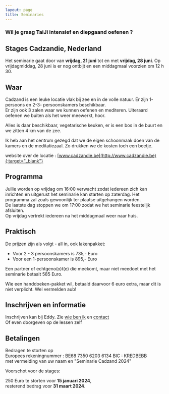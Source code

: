 ```yaml
--- 
layout: page
title: Seminaries 
---
```

### Wil je graag TaiJi intensief en diepgaand oefenen ?  

## Stages Cadzandie, Nederland  

Het seminarie gaat door van **vrijdag, 21 juni** tot en met **vrijdag, 28 juni**.
Op vrijdagmiddag, 28 juni is er nog ontbijt en een middagmaal voorzien om 12 h 30. 
  
## Waar  

Cadzand is een leuke locatie vlak bij zee en in de volle natuur. Er zijn 1- persoons en 2-3- persoonskamers beschikbaar.  
Er zijn ook 3 zalen waar we kunnen oefenen en mediteren. Uiteraard oefenen we buiten als het weer meewerkt, hoor.  
  
Alles is daar beschikbaar, vegetarische keuken, er is een bos in de buurt en we zitten 4 km van de zee.   
  
Ik heb aan het centrum gezegd dat we de eigen schoonmaak doen van de kamers en de meditatiezaal. Zo drukken we de kosten toch een beetje.  
  
website over de locatie : [www.cadzandie.be](http://www.cadzandie.be){:target="_blank"}  
  
## Programma  
  
Jullie worden op vrijdag om 16:00 verwacht zodat iedereen zich kan inrichten en uitgerust het seminarie kan starten op zaterdag. Het programma zal zoals gewoonlijk ter plaatse uitgehangen worden.   
De laatste dag stoppen we om 17:00 zodat we het seminarie feestelijk afsluiten.  
Op vrijdag vertrekt iedereen na het middagmaal weer naar huis.  

## Praktisch

De prijzen zijn als volgt - all in, ook lakenpakket:

- Voor 2 - 3 persoonskamers is 735,- Euro
- Voor een 1-persoonskamer is 895,- Euro 

Een partner of echtgeno(o)t(e) die meekomt, maar niet meedoet met het seminarie betaalt 585 Euro.

Wie een handdoeken-pakket wil, betaald daarvoor 6 euro extra, maar dit is niet verplicht. Wel vermelden aub!

## Inschrijven en informatie

Inschrijven kan bij Eddy. Zie [wie ben ik](../wie-ben-ik.html) en [contact](../contact.html)<br />
Of even doorgeven op de lessen zelf

## Betalingen

Bedragen te storten op   
Europees rekeningnummer : BE68 7350 6203 6134
BIC : KREDBEBB  
met vermelding van uw naam en "Seminarie Cadzand 2024"  
  
Voorschot voor de stages:  
  
250 Euro te storten voor **15 januari 2024**,  
resterend bedrag voor **31 maart 2024**.   


